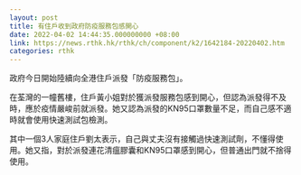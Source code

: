 ```yaml
---
layout: post
title: 有住戶收到政府防疫服務包感開心
date: 2022-04-02 14:44:35.000000000 +08:00
link: https://news.rthk.hk/rthk/ch/component/k2/1642184-20220402.htm
categories: rthk
---
```


政府今日開始陸續向全港住戶派發「防疫服務包」。

在荃灣的一幢舊樓，住戶黃小姐對於獲派發服務包感到開心，但認為派發得不及時，應於疫情嚴峻前就派發。她又認為派發的KN95口罩數量不足，而自己感不適時就會使用快速測試包檢測。

其中一個3人家庭住戶劉太表示，自己與丈夫沒有接觸過快速測試劑，不懂得使用。她又指，對於派發連花清瘟膠囊和KN95口罩感到開心，但普通出門就不捨得使用。
